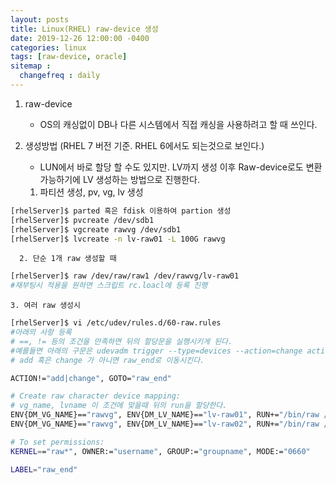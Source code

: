 ```yaml
---
layout: posts
title: Linux(RHEL) raw-device 생성
date: 2019-12-26 12:00:00 -0400
categories: linux
tags: [raw-device, oracle]
sitemap :
  changefreq : daily
---
```


1. raw-device 
    - OS의 캐싱없이 DB나 다른 시스템에서 직접 캐싱을 사용하려고 할 때 쓰인다.

2. 생성방법 (RHEL 7 버전 기준. RHEL 6에서도 되는것으로 보인다.)
    - LUN에서 바로 할당 할 수도 있지만. LV까지 생성 이후 Raw-device로도 변환 가능하기에 LV 생성하는 방법으로 진행한다.
    
    1. 파티션 생성, pv, vg, lv 생성
```bash
[rhelServer]$ parted 혹은 fdisk 이용하여 partion 생성
[rhelServer]$ pvcreate /dev/sdb1
[rhelServer]$ vgcreate rawvg /dev/sdb1
[rhelServer]$ lvcreate -n lv-raw01 -L 100G rawvg
```
      2. 단순 1개 raw 생성할 때
```bash
[rhelServer]$ raw /dev/raw/raw1 /dev/rawvg/lv-raw01
#재부팅시 적용을 원하면 스크립트 rc.loacl에 등록 진행
```
    3. 여러 raw 생성시 
```bash
[rhelServer]$ vi /etc/udev/rules.d/60-raw.rules
#아래의 사항 등록
# ==, != 등의 조건을 만족하면 뒤의 할당문을 실행시키게 된다. 
#예를들면 아래의 구문은 udevadm trigger --type=devices --action=change action 부분이 
# add 혹은 change 가 아니면 raw_end로 이동시킨다.

ACTION!="add|change", GOTO="raw_end" 

# Create raw character device mapping: 
# vg_name, lvname 이 조건에 맞을때 뒤의 run을 할당한다. 
ENV{DM_VG_NAME}=="rawvg", ENV{DM_LV_NAME}=="lv-raw01", RUN+="/bin/raw /dev/raw/raw1 %N"
ENV{DM_VG_NAME}=="rawvg", ENV{DM_LV_NAME}=="lv-raw02", RUN+="/bin/raw /dev/raw/raw2 %N"

# To set permissions: 
KERNEL=="raw*", OWNER:="username", GROUP:="groupname", MODE:="0660"

LABEL="raw_end"

```

